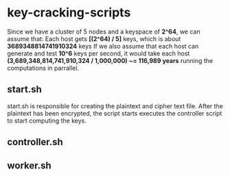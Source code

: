 # key-cracking-scripts

Since we have a cluster of 5 nodes and a keyspace of **2^64**, we can assume that:
  Each host gets **[(2^64) / 5]** keys, which is about **3689348814741910324** keys
  If we also assume that each host can generate and test **10^6** keys per second, it would take each host **(3,689,348,814,741,910,324 / 1,000,000) ~= 116,989 years** running the computations in parrallel.

## start.sh
start.sh is responsible for creating the plaintext and cipher text file. After the plaintext has been encrypted, the script starts executes the controller script to start computing the keys.

## controller.sh

## worker.sh


